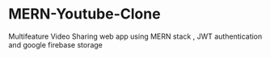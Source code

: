 # MERN-Youtube-Clone
Multifeature Video Sharing web app using MERN stack , JWT authentication and google firebase storage


